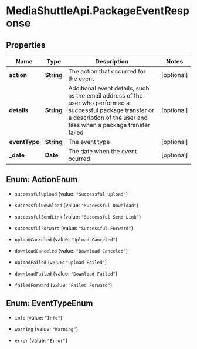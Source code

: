 # MediaShuttleApi.PackageEventResponse

## Properties
Name | Type | Description | Notes
------------ | ------------- | ------------- | -------------
**action** | **String** | The action that occurred for the event | [optional] 
**details** | **String** | Additional event details, such as the email address of the user who performed a successful package transfer or a description of the user and files when a package transfer failed | [optional] 
**eventType** | **String** | The event type | [optional] 
**_date** | **Date** | The date when the event ocurred | [optional] 


<a name="ActionEnum"></a>
## Enum: ActionEnum


* `successfulUpload` (value: `"Successful Upload"`)

* `successfulDownload` (value: `"Successful Download"`)

* `successfulSendLink` (value: `"Successful Send Link"`)

* `successfulForward` (value: `"Successful Forward"`)

* `uploadCanceled` (value: `"Upload Canceled"`)

* `downloadCanceled` (value: `"Download Canceled"`)

* `uploadFailed` (value: `"Upload Failed"`)

* `downloadFailed` (value: `"Download Failed"`)

* `failedForward` (value: `"Failed Forward"`)




<a name="EventTypeEnum"></a>
## Enum: EventTypeEnum


* `info` (value: `"Info"`)

* `warning` (value: `"Warning"`)

* `error` (value: `"Error"`)




